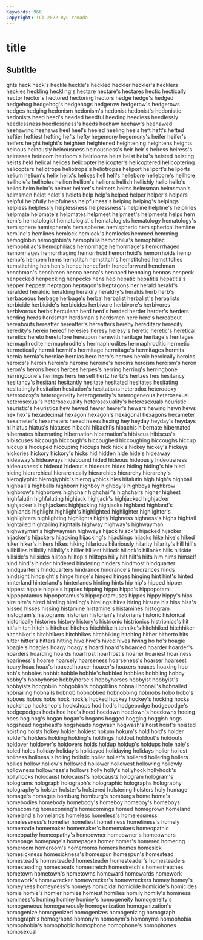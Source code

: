 ```yaml
---
Keywords: 966
Copyright: (C) 2022 Ryu Yamada
---
```



# title

## Subtitle
ghts
heck heck's heckle heckle's heckled heckler heckler's hecklers heckles heckling
heckling's hectare hectare's hectares hectic hectically hector hector's hectored hectoring
hectors hedge hedge's hedged hedgehog hedgehog's hedgehogs hedgerow hedgerow's hedgerows
hedges hedging hedonism hedonism's hedonist hedonist's hedonistic hedonists heed heed's
heeded heedful heeding heedless heedlessly heedlessness heedlessness's heeds heehaw heehaw's
heehawed heehawing heehaws heel heel's heeled heeling heels heft heft's
hefted heftier heftiest hefting hefts hefty hegemony hegemony's heifer heifer's
heifers height height's heighten heightened heightening heightens heights heinous heinously
heinousness heinousness's heir heir's heiress heiress's heiresses heirloom heirloom's heirlooms
heirs heist heist's heisted heisting heists held helical helices helicopter
helicopter's helicoptered helicoptering helicopters heliotrope heliotrope's heliotropes heliport heliport's heliports
helium helium's helix helix's helixes hell hell's hellebore hellebore's hellhole
hellhole's hellholes hellion hellion's hellions hellish hellishly hello hello's hellos
helm helm's helmet helmet's helmets helms helmsman helmsman's helmsmen helot
helot's helots help help's helped helper helper's helpers helpful helpfully
helpfulness helpfulness's helping helping's helpings helpless helplessly helplessness helplessness's helpline
helpline's helplines helpmate helpmate's helpmates helpmeet helpmeet's helpmeets helps hem
hem's hematologist hematologist's hematologists hematology hematology's hemisphere hemisphere's hemispheres hemispheric
hemispherical hemline hemline's hemlines hemlock hemlock's hemlocks hemmed hemming hemoglobin
hemoglobin's hemophilia hemophilia's hemophiliac hemophiliac's hemophiliacs hemorrhage hemorrhage's hemorrhaged hemorrhages
hemorrhaging hemorrhoid hemorrhoid's hemorrhoids hemp hemp's hempen hems hemstitch hemstitch's
hemstitched hemstitches hemstitching hen hen's hence henceforth henceforward henchman henchman's
henchmen henna henna's hennaed hennaing hennas henpeck henpecked henpecking henpecks
hens hep hepatic hepatitis hepatitis's hepper heppest heptagon heptagon's heptagons
her herald herald's heralded heraldic heralding heraldry heraldry's heralds herb
herb's herbaceous herbage herbage's herbal herbalist herbalist's herbalists herbicide herbicide's
herbicides herbivore herbivore's herbivores herbivorous herbs herculean herd herd's herded
herder herder's herders herding herds herdsman herdsman's herdsmen here here's
hereabout hereabouts hereafter hereafter's hereafters hereby hereditary heredity heredity's herein
hereof heresies heresy heresy's heretic heretic's heretical heretics hereto heretofore
hereupon herewith heritage heritage's heritages hermaphrodite hermaphrodite's hermaphrodites hermaphroditic hermetic
hermetically hermit hermit's hermitage hermitage's hermitages hermits hernia hernia's herniae
hernias hero hero's heroes heroic heroically heroics heroics's heroin heroin's
heroine heroine's heroins heroism heroism's heron heron's herons heros herpes
herpes's herring herring's herringbone herringbone's herrings hers herself hertz hertz's
hertzes hes hesitancy hesitancy's hesitant hesitantly hesitate hesitated hesitates hesitating
hesitatingly hesitation hesitation's hesitations heterodox heterodoxy heterodoxy's heterogeneity heterogeneity's heterogeneous
heterosexual heterosexual's heterosexuality heterosexuality's heterosexuals heuristic heuristic's heuristics hew hewed
hewer hewer's hewers hewing hewn hews hex hex's hexadecimal hexagon
hexagon's hexagonal hexagons hexameter hexameter's hexameters hexed hexes hexing hey
heyday heyday's heydays hi hiatus hiatus's hiatuses hibachi hibachi's hibachis
hibernate hibernated hibernates hibernating hibernation hibernation's hibiscus hibiscus's hibiscuses hiccough
hiccough's hiccoughed hiccoughing hiccoughs hiccup hiccup's hiccuped hiccuping hiccups hick
hick's hickey hickey's hickeys hickories hickory hickory's hicks hid hidden
hide hide's hideaway hideaway's hideaways hidebound hided hideous hideously hideousness
hideousness's hideout hideout's hideouts hides hiding hiding's hie hied hieing
hierarchical hierarchically hierarchies hierarchy hierarchy's hieroglyphic hieroglyphic's hieroglyphics hies hifalutin
high high's highball highball's highballs highborn highboy highboy's highboys highbrow
highbrow's highbrows highchair highchair's highchairs higher highest highfalutin highfaluting highjack
highjack's highjacked highjacker highjacker's highjackers highjacking highjacks highland highland's highlands
highlight highlight's highlighted highlighter highlighter's highlighters highlighting highlights highly highness
highness's highs hightail hightailed hightailing hightails highway highway's highwayman highwayman's
highwaymen highways hijack hijack's hijacked hijacker hijacker's hijackers hijacking hijacking's
hijackings hijacks hike hike's hiked hiker hiker's hikers hikes hiking
hilarious hilariously hilarity hilarity's hill hill's hillbillies hillbilly hillbilly's hillier
hilliest hillock hillock's hillocks hills hillside hillside's hillsides hilltop hilltop's
hilltops hilly hilt hilt's hilts him hims himself hind hind's
hinder hindered hindering hinders hindmost hindquarter hindquarter's hindquarters hindrance hindrance's
hindrances hinds hindsight hindsight's hinge hinge's hinged hinges hinging hint
hint's hinted hinterland hinterland's hinterlands hinting hints hip hip's hipped
hipper hippest hippie hippie's hippies hipping hippo hippo's hippopotami hippopotamus
hippopotamus's hippopotamuses hippos hippy hippy's hips hire hire's hired hireling
hireling's hirelings hires hiring hirsute his hiss hiss's hissed hisses
hissing histamine histamine's histamines histogram histogram's histograms historian historian's historians
historic historical historically histories history history's histrionic histrionics histrionics's hit
hit's hitch hitch's hitched hitches hitchhike hitchhike's hitchhiked hitchhiker hitchhiker's
hitchhikers hitchhikes hitchhiking hitching hither hitherto hits hitter hitter's hitters
hitting hive hive's hived hives hiving ho ho's hoagie hoagie's
hoagies hoagy hoagy's hoard hoard's hoarded hoarder hoarder's hoarders hoarding
hoards hoarfrost hoarfrost's hoarier hoariest hoariness hoariness's hoarse hoarsely hoarseness
hoarseness's hoarser hoarsest hoary hoax hoax's hoaxed hoaxer hoaxer's hoaxers
hoaxes hoaxing hob hob's hobbies hobbit hobble hobble's hobbled hobbles
hobbling hobby hobby's hobbyhorse hobbyhorse's hobbyhorses hobbyist hobbyist's hobbyists hobgoblin
hobgoblin's hobgoblins hobnail hobnail's hobnailed hobnailing hobnails hobnob hobnobbed hobnobbing
hobnobs hobo hobo's hoboes hobos hobs hock hock's hocked hockey
hockey's hocking hocks hockshop hockshop's hockshops hod hod's hodgepodge hodgepodge's
hodgepodges hods hoe hoe's hoed hoedown hoedown's hoedowns hoeing hoes
hog hog's hogan hogan's hogans hogged hogging hoggish hogs hogshead
hogshead's hogsheads hogwash hogwash's hoist hoist's hoisted hoisting hoists hokey
hokier hokiest hokum hokum's hold hold's holder holder's holders holding
holding's holdings holdout holdout's holdouts holdover holdover's holdovers holds holdup
holdup's holdups hole hole's holed holes holiday holiday's holidayed holidaying
holidays holier holiest holiness holiness's holing holistic holler holler's hollered
hollering hollers hollies hollow hollow's hollowed hollower hollowest hollowing hollowly
hollowness hollowness's hollows holly holly's hollyhock hollyhock's hollyhocks holocaust holocaust's
holocausts hologram hologram's holograms holograph holograph's holographic holographs holography holography's
holster holster's holstered holstering holsters holy homage homage's homages homburg
homburg's homburgs home home's homebodies homebody homebody's homeboy homeboy's homeboys
homecoming homecoming's homecomings homed homegrown homeland homeland's homelands homeless homeless's
homelessness homelessness's homelier homeliest homeliness homeliness's homely homemade homemaker homemaker's
homemakers homeopathic homeopathy homeopathy's homeowner homeowner's homeowners homepage homepage's homepages
homer homer's homered homering homeroom homeroom's homerooms homers homes homesick
homesickness homesickness's homespun homespun's homestead homestead's homesteaded homesteader homesteader's homesteaders
homesteading homesteads homestretch homestretch's homestretches hometown hometown's hometowns homeward homewards
homework homework's homewrecker homewrecker's homewreckers homey homey's homeyness homeyness's homeys
homicidal homicide homicide's homicides homie homie's homier homies homiest homilies
homily homily's hominess hominess's homing hominy hominy's homogeneity homogeneity's homogeneous
homogeneously homogenization homogenization's homogenize homogenized homogenizes homogenizing homograph homograph's homographs
homonym homonym's homonyms homophobia homophobia's homophobic homophone homophone's homophones homosexual
